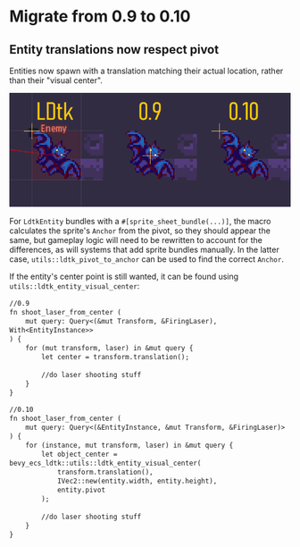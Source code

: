 # Migrate from 0.9 to 0.10

## Entity translations now respect pivot
Entities now spawn with a translation matching their actual location, rather than their "visual center".

![Diagram showing an entity with a dot representing its location in three cases: in the LDtk editor; loaded in version 0.9; and loaded in 0.10. In LDtk, the dot is at the upper-left corner. Loaded in 0.10, the dot is at the same place, but in 0.9, the dot is instead at the entity's center.](images/pivot-0-9-to-0-10.png)

For `LdtkEntity` bundles with a `#[sprite_sheet_bundle(...)]`, the macro calculates the sprite's `Anchor` from the pivot, so they should appear the same,
but gameplay logic will need to be rewritten to account for the differences,
as will systems that add sprite bundles manually. In the latter case,
`utils::ldtk_pivot_to_anchor` can be used to find the correct `Anchor`.

If the entity's center point is still wanted, it can be found using `utils::ldtk_entity_visual_center`:
```rust,ignore
//0.9
fn shoot_laser_from_center (
	mut query: Query<(&mut Transform, &FiringLaser), With<EntityInstance>>
) {
	for (mut transform, laser) in &mut query {
		let center = transform.translation();

		//do laser shooting stuff
	}
}
```
```rust,ignore
//0.10
fn shoot_laser_from_center (
	mut query: Query<(&EntityInstance, &mut Transform, &FiringLaser)>
) {
	for (instance, mut transform, laser) in &mut query {
		let object_center = bevy_ecs_ldtk::utils::ldtk_entity_visual_center(
			transform.translation(),
			IVec2::new(entity.width, entity.height),
			entity.pivot
		);

		//do laser shooting stuff
	}
}
```